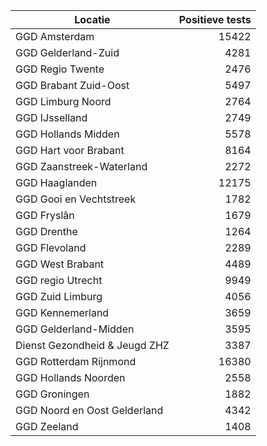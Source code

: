 | Locatie | Positieve tests |
|---------|----------------:|
| GGD Amsterdam                            | 15422 |
| GGD Gelderland-Zuid                      |  4281 |
| GGD Regio Twente                         |  2476 |
| GGD Brabant Zuid-Oost                    |  5497 |
| GGD Limburg Noord                        |  2764 |
| GGD IJsselland                           |  2749 |
| GGD Hollands Midden                      |  5578 |
| GGD Hart voor Brabant                    |  8164 |
| GGD Zaanstreek-Waterland                 |  2272 |
| GGD Haaglanden                           | 12175 |
| GGD Gooi en Vechtstreek                  |  1782 |
| GGD Fryslân                              |  1679 |
| GGD Drenthe                              |  1264 |
| GGD Flevoland                            |  2289 |
| GGD West Brabant                         |  4489 |
| GGD regio Utrecht                        |  9949 |
| GGD Zuid Limburg                         |  4056 |
| GGD Kennemerland                         |  3659 |
| GGD Gelderland-Midden                    |  3595 |
| Dienst Gezondheid & Jeugd ZHZ            |  3387 |
| GGD Rotterdam Rijnmond                   | 16380 |
| GGD Hollands Noorden                     |  2558 |
| GGD Groningen                            |  1882 |
| GGD Noord en Oost Gelderland             |  4342 |
| GGD Zeeland                              |  1408 |
